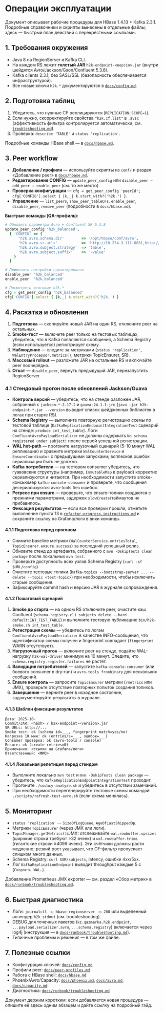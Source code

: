 # Операции эксплуатации

Документ описывает рабочие процедуры для HBase 1.4.13 + Kafka 2.3.1. Подробные справочники и скрипты вынесены в отдельные файлы; здесь — быстрый план действий с перекрёстными ссылками.

## 1. Требования окружения

- Java 8 на RegionServer и Kafka CLI.
- На каждом RS лежит **толстый JAR** `h2k-endpoint-<версія>.jar` (внутри шейдятся Avro/Jackson/Gson/Confluent 5.3.8).
- Kafka clients 2.3.1, без SASL/SSL (безопасность обеспечивается инфраструктурой).
- Все новые ключи `h2k.*` документируются в [`docs/config.md`](../config.md).

## 2. Подготовка таблиц

1. Убедитесь, что нужные CF реплицируются (`REPLICATION_SCOPE=1`).
2. Если нужно, скорректируйте свойства `"h2k.cf.list"` в `.avsc` (эффективность фильтра контролируется автоматически, см. [`troubleshooting.md`](troubleshooting.md)).
3. Проверка: `describe 'TABLE'` и `status 'replication'`.

Подробные команды HBase shell — в [`docs/hbase.md`](../hbase.md).

## 3. Peer workflow

- **Добавление / профили** — используйте скрипты из `conf/` и раздел «Добавление peer» в [`docs/hbase.md`](../hbase.md#добавление-peer).
- **Редактирование CONFIG** — `update_peer_config` или `disable_peer → add_peer → enable_peer` (см. то же место).
- **Проверка конфигурации** — `cfg = get_peer_config 'peerId'; cfg['CONFIG'].select { |k,_| k.start_with?('h2k.') }`.
- **Управление** — `list_peers`, `show_peer_tableCFs`, `enable_peer`, `disable_peer`, `remove_peer` (подробности в `docs/hbase.md`).

**Быстрые команды (QA-профиль):**

```ruby
# Обновить параметры Avro + Confluent SR 5.3.8
update_peer_config 'h2k_balanced',
  { 'CONFIG' => {
      'h2k.avro.schema.dir'        => '/opt/hbase/conf/avro',
      'h2k.avro.sr.urls'           => 'http://10.254.3.111:8081,http://10.254.3.112:8081,http://10.254.3.113:8081',
      'h2k.avro.subject.strategy'  => 'table',
      'h2k.avro.subject.suffix'    => '-value'
    }
  }

# Применить настройки гарантированно
disable_peer 'h2k_balanced'
enable_peer  'h2k_balanced'

# Посмотреть итоговые h2k.*
cfg = get_peer_config 'h2k_balanced'
cfg['CONFIG'].select { |k,_| k.start_with?('h2k.') }
```

## 4. Раскатка и обновления

1. **Подготовка** — скопируйте новый JAR на один RS, отключите peer на остальных.
2. **Smoke-тест** — включите peer только на тестовых таблицах, убедитесь, что в Kafka появляются сообщения, а Schema Registry (если используется) регистрирует схему.
3. **Наблюдение** — следите за метриками (`status 'replication'`, `WalEntryProcessor.metrics()`, метрики TopicEnsurer, SR).
4. **Массовый rollout** — разложите JAR на остальные RS и включайте peer поочерёдно.
5. **Откат** — `disable_peer`, вернуть предыдущий JAR, перезапустить RegionServer.

### 4.1 Стендовый прогон после обновлений Jackson/Guava

- **Контроль версий** — убедитесь, что на стенде разложен JAR, собранный с `jackson-*-2.17.2` и `guava-24.1.1-jre` (`java -jar h2k-endpoint-*.jar --version` выводит список шейдженных библиотек в логах при старте RS).
- **Schema Registry** — выполните повторную регистрацию схемы по тестовой таблице (`KafkaReplicationEndpointIntegrationTest` сценарий на стенде: `produce int_test_table`). Логи `ConfluentAvroPayloadSerializer` не должны содержать `No schema registered under subject!` после первой успешной регистрации.
- **WAL hot-path** — прогоните нагрузочный сценарий (5–10 минут WAL репликации) и сравните метрики `WalCounterService` и `EnsureCoordinator` с предыдущими запусками; всплесков ошибок сериализации быть не должно.
- **Kafka потребители** — на тестовом consumer убедитесь, что гуавовские структуры (например, `ImmutableMap` в payload) корректно сериализуются и читаются. При необходимости запустите smoke-консьюмер `kafka-console-consumer` и проверьте, что сообщения десериализуются avro-tools без ошибок.
- **Регресс при ensure** — проверьте, что ensure-топики создаются с прежними параметрами, задержек `slowCreate`/таймаутов не прибавилось.
- **Фиксация результатов** — если все проверки прошли, отметьте выполнение пункта 13 в [`refactor-progress.instructions.md`](../../.github/instructions/refactor-progress.instructions.md) и сохраните ссылку на Grafana/логи в вики команды.

#### 4.1.1 Подготовка перед прогоном

- Снимите baseline метрики (`WalCounterService.entriesTotal`, `TopicEnsurer.ensure.success`) за последний успешный релиз.
- Обновите стенд до артефакта, собранного с `mvn -DskipTests clean package` после локальных `mvn test`.
- Проверьте доступность всех узлов Schema Registry (`curl -sf $URL/config`).
- Очистите тестовые топики (`kafka-topics --bootstrap-server ... --delete --topic <test-topic>`) при необходимости, чтобы исключить старые сообщения.
- Зафиксируйте commit hash и версию JAR в журнале сопровождения.

#### 4.1.2 Пошаговый сценарий

1. **Smoke до старта** — на одном RS отключите peer, очистите кэш Confluent (`schema-registry-cli subjects delete --hard default:INT_TEST_TABLE`) и выполните тестовую публикацию `bin/h2k-smoke.sh int_test_table`.
2. **Регистрация схемы** — убедитесь по логам `ConfluentAvroPayloadSerializer` в качестве INFO-сообщения, что идентификатор схемы получен и fingerprint совпадает (`fingerprint` WARN отсутствует).
3. **Нагрузочный прогон** — включите peer на стенде, подайте WAL-нагрузку `h2k-wal-driver` минимум на 10 минут. Следите, что `schema.registry.register.failures` не растёт.
4. **Валидация потребителей** — запустите `kafka-console-consumer` (или боевого consumer в dry-run) и `avro-tools frombinary` для нескольких сообщений.
5. **Ensure контроль** — запросите `TopicEnsurer` метрики (`/metrics` или JMX), проверьте отсутствие повторных попыток создания топиков.
6. **Завершение** — верните peer в исходное состояние, задокументируйте результаты в журнале.

#### 4.1.3 Шаблон фиксации результатов

```
Дата: 2025-10-__
Commit/JAR: <hash> / h2k-endpoint-<version>.jar
SR URLs: http://...
Smoke тест: ok (schema id=___, fingerprint match=yes/no)
Нагрузка 10 мин: ok (entries/s=___, ошибок=___)
Consumer проверка: ok (avro-tools / console)
Ensure: ok (create retries=0)
Примечания: <ссылки на Grafana/логи>
Ответственный: <ФИО>
```

#### 4.1.4 Локальная репетиция перед стендом

- Выполните локально `mvn test` и `mvn -DskipTests clean package` — убедитесь, что `KafkaReplicationEndpointIntegrationTest` проходит.
- Прогоните `./codacy-analyze.sh` и убедитесь в отсутствии замечаний.
- При необходимости перегенерируйте тестовые схемы командой `./scripts/refresh-test-avro.sh` (если схема менялась).

## 5. Мониторинг

- `status 'replication'` — `SizeOfLogQueue`, `AgeOfLastShippedOp`.
- Метрики `TopicEnsurer` (через JMX или логи).
- `TopicManager.getMetrics()`/JMX: отслеживайте `wal.rowbuffer.upsizes` (широкие строки требуют >32 ячеек) и `wal.rowbuffer.trims` (гигантские строки ≥4096 ячеек). Эти счётчики должны расти медленно; резкий рост указывает, что CF-фильтр пропускает слишком много данных.
- Schema Registry: `curl $SR/subjects`, latency, ошибки 4xx/5xx.
- Лог `KafkaReplicationEndpoint` выводит throughput каждые 5 с (`Скорость WAL…`).

Добавление Prometheus JMX exporter — см. раздел «Сбор метрик» в [`docs/runbook/troubleshooting.md`](troubleshooting.md#сбор-метрик-через-prometheus).

## 6. Быстрая диагностика

- Логи: `journalctl -u hbase-regionserver -n 200` или выделенный аппендер `h2k_stdout` (см. troubleshooting).
- DEBUG для точечных пакетов (`kz.qazmarka.h2k.endpoint`, `...payload.serializer.avro`, `...schema.registry`) включается через log4j (инструкция — в [`docs/runbook/troubleshooting.md`](troubleshooting.md#отладочное-логирование-replicationendpoint)).
- Типичные проблемы и решения — в том же файле.

## 7. Полезные ссылки

- Конфигурация ключей: [`docs/config.md`](../config.md)
- Профили peer: [`docs/peer-profiles.md`](../peer-profiles.md)
- Работа с HBase shell: [`docs/hbase.md`](../hbase.md)
- Phoenix/Avro/Capacity: [`docs/phoenix.md`](../phoenix.md), [`docs/avro.md`](../avro.md), [`docs/capacity.md`](../capacity.md)
- Диагностика: [`docs/runbook/troubleshooting.md`](troubleshooting.md)

Документ держим коротким: если добавляется новая процедура — опишите её здесь одним абзацем и дайте ссылку на подробный гайд.
